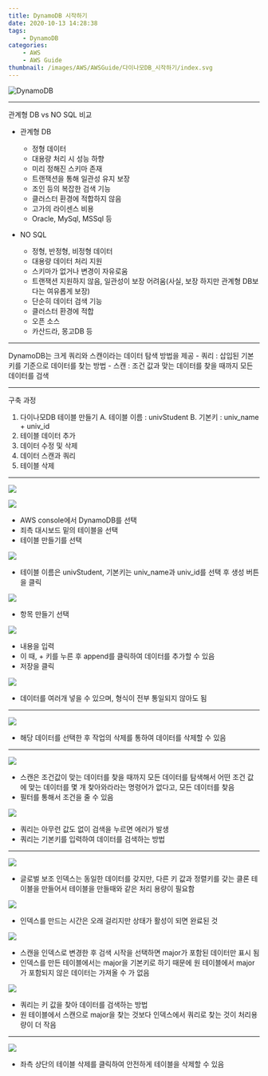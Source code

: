 ```yaml
---
title: DynamoDB 시작하기
date: 2020-10-13 14:28:38
tags:
    - DynamoDB
categories:
    - AWS
    - AWS Guide
thumbnail: /images/AWS/AWSGuide/다이나모DB_시작하기/index.svg
---
```


![DynamoDB](/images/AWS/AWSGuide/다이나모DB_시작하기/index.svg)


---------------------------------------

관계형 DB vs NO SQL 비교

- 관계형 DB
    - 정형 데이터
    - 대용량 처리 시 성능 하향
    - 미리 정해진 스키마 존재
    - 트랜잭션을 통해 일관성 유지 보장
    - 조인 등의 복잡한 검색 기능
    - 클러스터 환경에 적합하지 않음
    - 고가의 라이센스 비용
    - Oracle, MySql, MSSql 등

- NO SQL
    - 정형, 반정형, 비정형 데이터
    - 대용량 데이터 처리 지원
    - 스키마가 없거나 변경이 자유로움
    - 트랜잭션 지원하지 않음, 일관성이 보장 어려움(사실, 보장 하지만 관계형 DB보다는 여유롭게 보장)
    - 단순히 데이터 검색 기능
    - 클러스터 환경에 적합
    - 오픈 소스
    - 카산드라, 몽고DB 등

---------------------------------------

DynamoDB는 크게 쿼리와 스캔이라는 데이터 탐색 방법을 제공
    - 쿼리 : 삽입된 기본키를 기준으로 데이터를 찾는 방법
    - 스캔 : 조건 값과 맞는 데이터를 찾을 때까지 모든 데이터를 검색

---------------------------------------

구축 과정
1. 다이나모DB 테이블 만들기
    A. 테이블 이름 : univStudent
    B. 기본키 : univ_name + univ_id
2. 테이블 데이터 추가
3. 데이터 수정 및 삭제
4. 데이터 스캔과 쿼리
5. 테이블 삭제

---------------------------------------

![](/images/AWS/AWSGuide/다이나모DB_시작하기/DynamoDBStart.JPG)


![](/images/AWS/AWSGuide/다이나모DB_시작하기/DynamoDBStart1.JPG)

- AWS console에서 DynamoDB를 선택
- 죄측 대시보드 밑의 테이블을 선택
- 테이블 만들기를 선택


![](/images/AWS/AWSGuide/다이나모DB_시작하기/DynamoDBStart2.JPG)

- 테이블 이름은 univStudent, 기본키는 univ_name과 univ_id를 선택 후 생성 버튼을 클릭


![](/images/AWS/AWSGuide/다이나모DB_시작하기/DynamoDBStart3.JPG)

- 항목 만들기 선택


![](/images/AWS/AWSGuide/다이나모DB_시작하기/DynamoDBStart4.JPG)

- 내용을 입력
- 이 때, + 키를 누른 후 append를 클릭하여 데이터를 추가할 수 있음
- 저장을 클릭


![](/images/AWS/AWSGuide/다이나모DB_시작하기/DynamoDBStart5.JPG)

- 데이터를 여러개 넣을 수 있으며, 형식이 전부 통일되지 않아도 됨

---------------------------------------

![](/images/AWS/AWSGuide/다이나모DB_시작하기/DynamoDBStart6.JPG)

- 해당 데이터를 선택한 후 작업의 삭제를 통하여 데이터를 삭제할 수 있음

---------------------------------------

![](/images/AWS/AWSGuide/다이나모DB_시작하기/DynamoDBStart7.JPG)

- 스캔은 조건값이 맞는 데이터를 찾을 때까지 모든 데이터를 탐색해서 어떤 조건 값에 맞는 데이터를 몇 개 찾아와라라는 명령어가 없다고, 모든 데이터를 찾음
- 필터를 통해서 조건을 줄 수 있음


![](/images/AWS/AWSGuide/다이나모DB_시작하기/DynamoDBStart8.JPG)

- 쿼리는 아무런 값도 없이 검색을 누르면 에러가 발생
- 쿼리는 기본키를 입력하여 데이터를 검색하는 방법

---------------------------------------

![](/images/AWS/AWSGuide/다이나모DB_시작하기/DynamoDBStart9.JPG)

- 글로벌 보조 인덱스는 동일한 데이터를 갖지만, 다른 키 값과 정렬키를 갖는 클론 테이블을 만들어서 테이블을 만들때와 같은 처리 용량이 필요함


![](/images/AWS/AWSGuide/다이나모DB_시작하기/DynamoDBStart10.JPG)

- 인덱스를 만드는 시간은 오래 걸리지만 상태가 활성이 되면 완료된 것


![](/images/AWS/AWSGuide/다이나모DB_시작하기/DynamoDBStart11.JPG)

- 스캔을 인덱스로 변경한 후 검색 시작을 선택하면 major가 포함된 데이터만 표시 됨
- 인덱스를 만든 테이블에서는 major을 기본키로 하기 때문에 원 테이블에서 major가 포함되지 않은 데이터는 가져올 수 가 없음


![](/images/AWS/AWSGuide/다이나모DB_시작하기/DynamoDBStart12.JPG)

- 쿼리는 키 값을 찾아 데이터를 검색하는 방법
- 원 테이블에서 스캔으로 major을 찾는 것보다 인덱스에서 쿼리로 찾는 것이 처리용량이 더 작음

---------------------------------------

![](/images/AWS/AWSGuide/다이나모DB_시작하기/DynamoDBStart13.JPG)

- 좌측 상단의 테이블 삭제를 클릭하여 안전하게 테이블을 삭제할 수 있음